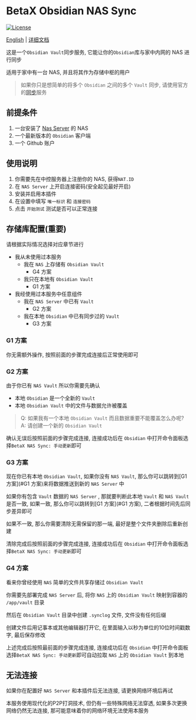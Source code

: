 # BetaX Obsidian NAS Sync

[![License](https://img.shields.io/badge/License-AGPLv3-blue.svg)](https://www.gnu.org/licenses/agpl-3.0.html)

[English](README.md) | [详细文档](https://skye-z.github.io/ons/)

这是一个`Obsidian Vault`同步服务, 它能让你的`Obsidian`库与家中内网的 NAS 进行同步

适用于家中有一台 NAS, 并且将其作为存储中枢的用户

> 如果你只是想简单的将多个 `Obsidian` 之间的多个 `Vault` 同步, 请使用官方的[同步](https://obsidian.md/sync)服务

## 前提条件

1. 一台安装了 [Nas Server](nas-server) 的 NAS
2. 一个最新版本的 `Obsidian` 客户端
3. 一个 Github 账户

## 使用说明

1. 你需要先在中控服务器上注册你的 NAS, 获得`NAT.ID`
2. 在 `NAS Server` 上开启连接密码(安全起见最好开启)
3. 安装并启用本插件
4. 在设置中填写 `唯一标识` 和 `连接密码`
5. 点击 `开始测试` 测试是否可以正常连接

## 存储库配置(重要)

请根据实际情况选择对应章节进行

- 我从未使用过本服务
  - 我在 `NAS` 上存储有 `Obsidian Vault`
    - G4 方案
  - 我只在本地有 `Obsidian Vault`
    - G1 方案
- 我经使用过本服务中任意组件
  - 我在 `NAS Server` 中已有 `Vault`
    - G2 方案
  - 我在本地 `Obsidian` 中已有同步过的 `Vault`
    - G3 方案

### G1 方案

你无需额外操作, 按照前面的步骤完成连接后正常使用即可

### G2 方案

由于你已有 `NAS Vault` 所以你需要先确认

- 本地 `Obsidian` 是一个全新的 `Vault`
- 本地 `Obsidian Vault` 中的文件与数据允许被覆盖

> Q: 如果我有一个本地 `Obsidian Vault` 而且数据重要不能覆盖怎么办呢? <br/> A: 请创建一个新的 `Obsidian Vault`

确认无误后按照前面的步骤完成连接, 连接成功后在 `Obsidian` 中打开命令面板选择`BetaX NAS Sync: 手动更新`即可

### G3 方案

现在你已有本地 `Obsidian Vault`, 如果你没有 `NAS Vault`, 那么你可以跳转到[G1 方案](#G1 方案)来将数据推送到新的 `NAS Server` 中

如果你有包含 `Vault` 数据的 `NAS Server` , 那就要判断此本地 `Vault` 和 `NAS Vault` 是否一致, 如果一致, 那么你可以跳转到[G1 方案](#G1 方案), 二者根据时间先后同步差异即可

如果不一致, 那么你需要清除无需保留的那一端, 最好是整个文件夹删除后重新创建

清除完成后按照前面的步骤完成连接, 连接成功后在 `Obsidian` 中打开命令面板选择`BetaX NAS Sync: 手动更新`即可

### G4 方案

看来你曾经使用 `NAS` 简单的文件共享存储过 `Obsidian Vault`

你需要先部署完成 `NAS Server` 后, 将你 `NAS` 上的 `Obsidian Vault` 映射到容器的 `/app/vault` 目录

然后在 `Obsidian Vault` 目录中创建 `.synclog` 文件, 文件没有任何后缀

创建文件后用记事本或其他编辑器打开它, 在里面输入以秒为单位的10位时间戳数字, 最后保存修改

上述完成后按照最前面的步骤完成连接, 连接成功后在 `Obsidian` 中打开命令面板选择`BetaX NAS Sync: 手动更新`即可自动拉取 `NAS` 上的 `Obsidian Vault` 到本地

## 无法连接

如果你在配置好 `NAS Server` 和本插件后无法连接, 请更换网络环境后再试

本服务使用现代化的P2P打洞技术, 但仍有一些特殊网络无法穿透, 如果多次更换网络仍然无法连接, 那可能意味着你的网络环境无法使用本服务
